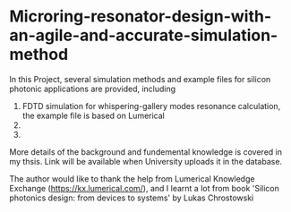 # Microring-resonator-design-with-an-agile-and-accurate-simulation-method
In this Project, several simulation methods and example files for silicon photonic applications are provided, including
1. FDTD simulation for whispering-gallery modes resonance calculation, the example file is based on Lumerical
2. 
3. 










More details of the background and fundemental knowledge is covered in my thsis. Link will be available when University uploads it in the database. 

The author would like to thank the help from Lumerical Knowledge Exchange (https://kx.lumerical.com/), and I learnt a lot from book 'Silicon photonics design: from devices to systems' by Lukas Chrostowski

